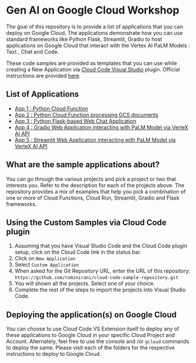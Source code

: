 # Gen AI on Google Cloud Workshop
The goal of this repository is to provide a list of applications that you can deploy on Google Cloud. The applications demonstrate how you can use standard frameworks like Python Flask, Streamlit, Gradio to host applications on Google Cloud that interact with the Vertex AI PaLM Models : Text , Chat and Code. 

These code samples are provided as templates that you can use while creating a New Application via [Cloud Code Visual Studio](https://cloud.google.com/code) plugin. Official instructions are provided [here](https://cloud.google.com/code/docs/vscode/set-up-sample-repo).

## List of Applications 
- [App 1 : Python Cloud Function](app1-cf-python-vertexai-http)
- [App 2 : Python Cloud Function processing GCS documents](app2-cf-python-vertexai-gcs)
- [App 3 : Python Flask-based Web Chat Application](app3-cr-python-flask-vertexai)
- [App 4 : Gradio Web Application interacting with PaLM Model via VerteX AI API](app4-cr-python-gradio-vertexai)
- [App 5 : Streamlit Web Application interacting with PaLM Model via VerteX AI API](app5-cr-python-streamlit-vertexai)

## What are the sample applications about?
You can go through the various projects and pick a project or two that interests you. Refer to the description for each of the projects above. The repository provides a mix of examples that help you pick a combination of one or more of Cloud Functions, Cloud Run, Streamlit, Gradio and Flask frameworks.


## Using the Custom Samples via Cloud Code plugin

1. Assuming that you have Visual Studio Code and the Cloud Code plugin setup, click on the Cloud Code link in the status bar.
2. Click on `New Application`
3. Select `Custom Application`
4. When asked for the Git Repository URL, enter the URL of this repository: `https://github.com/rominirani/cloud-code-sample-repository.git`
5. You will shown all the projects. Select one of your choice.
6. Complete the rest of the steps to import the projects into Visual Studio Code.

## Deploying the application(s) on Google Cloud
You can choose to use Cloud Code VS Extension itself to deploy any of these applications to Google Cloud in your specific Cloud Project and Account. Alternately, feel free to use the console and /or `gcloud` commands to deploy the same. Please visit each of the folders for the respective instructions to deploy to Google Cloud. 
